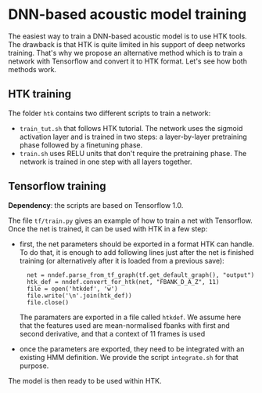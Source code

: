 # DNN-based acoustic model training

The easiest way to train a DNN-based acoustic model is to use HTK tools. The
drawback is that HTK is quite limited in his support of deep networks training.
That's why we propose an alternative method which is to train a network with
Tensorflow and convert it to HTK format. Let's see how both methods work.

## HTK training

The folder `htk` contains two different scripts to train a network:
* `train_tut.sh` that follows HTK tutorial. The network uses the sigmoid
  activation layer and is trained in two steps: a layer-by-layer pretraining
  phase followed by a finetuning phase.
* `train.sh` uses RELU units that don't require the pretraining phase. The
  network is trained in one step with all layers together.

## Tensorflow training

**Dependency**: the scripts are based on Tensorflow 1.0.

The file `tf/train.py` gives an example of how to train a net with Tensorflow.
Once the net is trained, it can be used with HTK in a few step:
* first, the net parameters should be exported in a format HTK can handle. To
  do that, it is enough to add following lines just after the net is finished
  training (or alternatively after it is loaded from a previous save):

        net = nndef.parse_from_tf_graph(tf.get_default_graph(), "output")
        htk_def = nndef.convert_for_htk(net, "FBANK_D_A_Z", 11)
        file = open('htkdef', 'w')
        file.write('\n'.join(htk_def))
        file.close()

  The paramaters are exported in a file called `htkdef`. We assume here that
  the features used are mean-normalised fbanks with first and second
  derivative, and that a context of 11 frames is used
* once the parameters are exported, they need to be integrated with an existing
  HMM definition. We provide the script `integrate.sh` for that purpose.

The model is then ready to be used within HTK.
